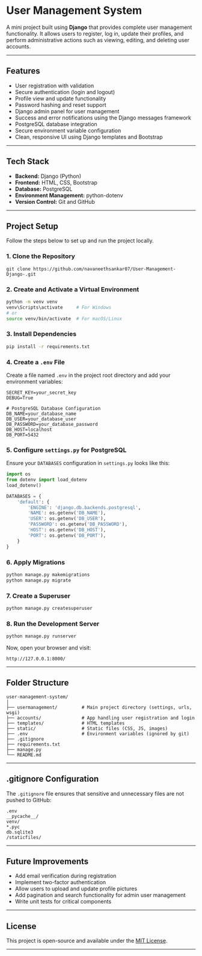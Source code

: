 # User Management System

A mini project built using **Django** that provides complete user management functionality. It allows users to register, log in, update their profiles, and perform administrative actions such as viewing, editing, and deleting user accounts.

---

## Features

* User registration with validation
* Secure authentication (login and logout)
* Profile view and update functionality
* Password hashing and reset support
* Django admin panel for user management
* Success and error notifications using the Django messages framework
* PostgreSQL database integration
* Secure environment variable configuration
* Clean, responsive UI using Django templates and Bootstrap

---

## Tech Stack

* **Backend:** Django (Python)
* **Frontend:** HTML, CSS, Bootstrap
* **Database:** PostgreSQL
* **Environment Management:** python-dotenv
* **Version Control:** Git and GitHub

---

## Project Setup

Follow the steps below to set up and run the project locally.

### 1. Clone the Repository

```
git clone https://github.com/navaneethsankar07/User-Management-Django-.git
```

### 2. Create and Activate a Virtual Environment

```bash
python -m venv venv
venv\Scripts\activate     # For Windows
# or
source venv/bin/activate  # For macOS/Linux
```

### 3. Install Dependencies

```bash
pip install -r requirements.txt
```

### 4. Create a `.env` File

Create a file named `.env` in the project root directory and add your environment variables:

```
SECRET_KEY=your_secret_key
DEBUG=True

# PostgreSQL Database Configuration
DB_NAME=your_database_name
DB_USER=your_database_user
DB_PASSWORD=your_database_password
DB_HOST=localhost
DB_PORT=5432
```

### 5. Configure `settings.py` for PostgreSQL

Ensure your `DATABASES` configuration in `settings.py` looks like this:

```python
import os
from dotenv import load_dotenv
load_dotenv()

DATABASES = {
    'default': {
        'ENGINE': 'django.db.backends.postgresql',
        'NAME': os.getenv('DB_NAME'),
        'USER': os.getenv('DB_USER'),
        'PASSWORD': os.getenv('DB_PASSWORD'),
        'HOST': os.getenv('DB_HOST'),
        'PORT': os.getenv('DB_PORT'),
    }
}
```

### 6. Apply Migrations

```bash
python manage.py makemigrations
python manage.py migrate
```

### 7. Create a Superuser

```bash
python manage.py createsuperuser
```

### 8. Run the Development Server

```bash
python manage.py runserver
```

Now, open your browser and visit:

```
http://127.0.0.1:8000/
```

---

## Folder Structure

```
user-management-system/
│
├── usermanagement/         # Main project directory (settings, urls, wsgi)
├── accounts/               # App handling user registration and login
├── templates/              # HTML templates
├── static/                 # Static files (CSS, JS, images)
├── .env                    # Environment variables (ignored by git)
├── .gitignore
├── requirements.txt
├── manage.py
└── README.md
```

---

## .gitignore Configuration

The `.gitignore` file ensures that sensitive and unnecessary files are not pushed to GitHub:

```
.env
__pycache__/
venv/
*.pyc
db.sqlite3
/staticfiles/
```

---

## Future Improvements

* Add email verification during registration
* Implement two-factor authentication
* Allow users to upload and update profile pictures
* Add pagination and search functionality for admin user management
* Write unit tests for critical components

---

## License

This project is open-source and available under the [MIT License](LICENSE).

---
